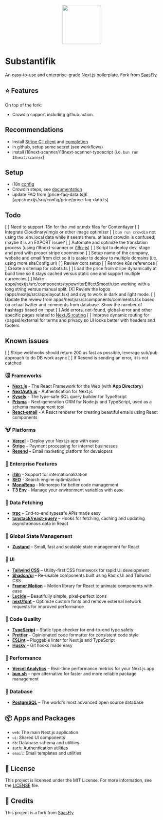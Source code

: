 
<div align="center" width="100%">
    <img src="./sub-logo.svg" width="128" alt="" />
</div>

# Substantifik </br>

An easy-to-use and enterprise-grade Next.js boilerplate.
Fork from [SaasFly](https://github.com/saasfly/saasfly)

## ⭐ Features

On top of the fork:
- Crowdin support including github action.

## Recommendations
- Install [Stripe Cli client](https://docs.stripe.com/stripe-cli) and [completion](https://docs.stripe.com/stripe-cli/autocomplete)
- in github, setup some secret (see workflows)
- install i18next-scanner/i18next-scanner-typescript (i.e. `bun run 18next:scanner`)

## Setup
- i18n [config](apps/nextjs/src/config/i18n-config.ts)
- Crowdin steps, see [documentation](https://docusaurus.io/docs/i18n/crowdin)
- update FAQ from [price-faq-data.ts]£(apps/nextjs/src/config/price/price-faq-data.ts)

## Todo
[ ] Need to support i18n for the .md or.mdx files for Contentlayer
[ ] Integrate Cloudinary/Imgix or other image optimizer
[ ] `bun run crowdin` not using the .env.local data while it seems there. at least crowdin is confused; maybe it is an EXPORT issue?
[ ] Automate and optimize the translation process (using i18next-scanner or [i18n-js](https://github.com/fnando/i18n-js))
[ ] Script to deploy dev, stage and prod with proper stripe coonnexion
[ ] Setup name of the company, website and email from dict so it is easier to deploy to multiple domains (i.e. using more siteConfig.url)
[ ] Review cors setup
[ ] Remove k8s references
[ ] Create a sitemap for robots.ts
[ ] Load the price from stripe dynamically at build time so it stays cached versus static one and support multiple currencies
[ ] Make apps/nextjs/src/components/typewriterEffectSmooth.tsx working with a long string versus manual split.
[X] Review the logos (apps/nextjs/src/app/layout.tsx) and svg to work in dark and light mode.
[ ] Update the review from apps/nextjs/src/components/comments.tsx based on actual twitter and comments from database. Show the number of hashtags based on input
[ ] Add errors, not-found, global-error and other specific pages related to [NextJS routing](https://nextjs.org/docs/app/building-your-application/routing)
[ ] Improve dynamic routing for (pages)/external for terms and privacy so UI looks better with headers and footers

## Known issues
[ ] Stripe webhooks should return 200 as fast as possible, leverage sub/pub approach to do DB work async
[ ] If Resend is sending an error, it is not catched

### 🐭 Frameworks

- **[Next.js](https://nextjs.org/)** - The React Framework for the Web (with **App Directory**)
- **[NextAuth.js](https://next-auth.js.org/)** - Authentication for Next.js
- **[Kysely](https://kysely.dev/)** - The type-safe SQL query builder for TypeScript
- **[Prisma](https://www.prisma.io/)** - Next-generation ORM for Node.js and TypeScript, used as a schema management tool
- **[React-email](https://react.email/)** - A React renderer for creating beautiful emails using React components

### 🐮 Platforms

- **[Vercel](https://vercel.com/)** – Deploy your Next.js app with ease
- **[Stripe](https://stripe.com/)** – Payment processing for internet businesses
- **[Resend](https://resend.com/)** – Email marketing platform for developers

### 🐯 Enterprise Features

- **[i18n](https://nextjs.org/docs/app/building-your-application/routing/internationalization)** - Support for internationalization
- **[SEO](https://nextjs.org/docs/app/building-your-application/optimizing/metadata)** - Search engine optimization
- **[MonoRepo](https://turbo.build/)** - Monorepo for better code management
- **[T3 Env](https://env.t3.gg/)** - Manage your environment variables with ease

### 🐰 Data Fetching

- **[trpc](https://trpc.io/)** – End-to-end typesafe APIs made easy
- **[tanstack/react-query](https://react-query.tanstack.com/)** – Hooks for fetching, caching and updating asynchronous data in React

### 🐲 Global State Management

- **[Zustand](https://zustand.surge.sh/)** – Small, fast and scalable state management for React

### 🐒 UI

- **[Tailwind CSS](https://tailwindcss.com/)** – Utility-first CSS framework for rapid UI development
- **[Shadcn/ui](https://ui.shadcn.com/)** – Re-usable components built using Radix UI and Tailwind CSS
- **[Framer Motion](https://framer.com/motion)** – Motion library for React to animate components with ease
- **[Lucide](https://lucide.dev/)** – Beautifully simple, pixel-perfect icons
- **[next/font](https://nextjs.org/docs/basic-features/font-optimization)** – Optimize custom fonts and remove external network requests for improved performance

### 🐴 Code Quality

- **[TypeScript](https://www.typescriptlang.org/)** – Static type checker for end-to-end type safety
- **[Prettier](https://prettier.io/)** – Opinionated code formatter for consistent code style
- **[ESLint](https://eslint.org/)** – Pluggable linter for Next.js and TypeScript
- **[Husky](https://typicode.github.io/husky)** – Git hooks made easy

### 🐑 Performance

- **[Vercel Analytics](https://vercel.com/analytics)** – Real-time performance metrics for your Next.js app
- **[bun.sh](https://bun.sh/)** – npm alternative for faster and more reliable package management

### 🐘 Database

- **[PostgreSQL](https://www.postgresql.org/)** – The world's most advanced open source database

## 📦 Apps and Packages

- `web`: The main Next.js application
- `ui`: Shared UI components
- `db`: Database schema and utilities
- `auth`: Authentication utilities
- `email`: Email templates and utilities

## 📜 License

This project is licensed under the MIT License. For more information, see the [LICENSE](./LICENSE) file.

## 🙏 Credits
This project is a fork from [SaasFly](https://github.com/saasfly/saasfly)
